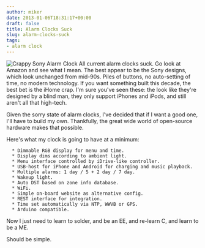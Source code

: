 ```yaml
---
author: miker
date: 2013-01-06T18:31:17+00:00
draft: false
title: Alarm Clocks Suck
slug: alarm-clocks-suck
tags:
- alarm clock
---
```


![Crappy Sony Alarm Clock](http://miker.org/wp-content/uploads/2013/01/41xnpHAKQKL._SS400_-300x300.jpg)
All current alarm clocks suck. Go look at Amazon and see what I mean. The best appear to be the Sony designs, which look unchanged from mid-90s. Piles of buttons, no auto-setting of time, no modern technology. If you want something built this decade, the best bet is the iHome crap. I'm sure you've seen these: the look like they're designed by a blind man, they only support iPhones and iPods, and still aren't all that high-tech.

Given the sorry state of alarm clocks, I've decided that if I want a good one, I'll have to build my own. Thankfully, the great wide world of open-source hardware makes that possible.

Here's what my clock is going to have at a minimum:



	  * Dimmable RGB display for menu and time.
	  * Display dims according to ambient light.
	  * Menu interface controlled by iDrive-like controller.
	  * USB-host for iPhone and Android for charging and music playback.
	  * Multiple alarms: 1 day / 5 + 2 day / 7 day.
	  * Wakeup light.
	  * Auto DST based on zone info database.
	  * WiFi.
	  * Simple on-board website as alternative config.
	  * REST interface for integration.
	  * Time set automatically via NTP, WWVB or GPS.
	  * Arduino compatible.

Now I just need to learn to solder, and be an EE, and re-learn C, and learn to be a ME.

Should be simple.
